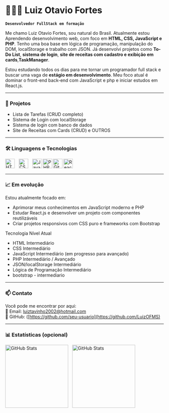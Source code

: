 # 👨🏻‍💻 Luiz Otavio Fortes

**`Desenvolvedor FullStack em formação`**

Me chamo Luiz Otavio Fortes, sou natural do Brasil. Atualmente estou Aprendendo desenvolvimento web, com foco em **HTML, CSS, JavaScript e PHP**. Tenho uma boa base em lógica de programação, manipulação do DOM, localStorage e trabalho com JSON. Já desenvolvi projetos como **To-Do List**, **sistema de login**, **site de receitas com cadastro e exibição em cards**,**TaskManager**.

Estou estudando todos os dias para me tornar um programador full stack e buscar uma vaga de **estágio em desenvolvimento**. Meu foco atual é dominar o front-end back-end com JavaScript e php e iniciar estudos em React.js.

---

### 🚀 Projetos

- Lista de Tarefas (CRUD completo)
- Sistema de Login com localStorage
- Sístema de login com banco de dados
- Site de Receitas com Cards (CRUD)
e OUTROS
---

### 🛠️ Linguagens e Tecnologias

<img 
    align="left" 
    alt="HTML"
    title="HTML" 
    width="30px" 
    style="padding-right: 10px;" 
    src="https://cdn.jsdelivr.net/gh/devicons/devicon@latest/icons/html5/html5-original.svg" 
/>
<img 
    align="left" 
    alt="CSS" 
    title="CSS"
    width="30px" 
    style="padding-right: 10px;" 
    src="https://cdn.jsdelivr.net/gh/devicons/devicon@latest/icons/css3/css3-original.svg" 
/>
<img 
    align="left" 
    alt="JavaScript" 
    title="JavaScript"
    width="30px" 
    style="padding-right: 10 px;" 
    src="https://cdn.jsdelivr.net/gh/devicons/devicon@latest/icons/javascript/javascript-original.svg" 
/>
<img 
    align="left" 
    alt="PHP" 
    title="PHP"
    width="30px" 
    style="padding-right: 10 px;" 
    src="https://cdn.jsdelivr.net/gh/devicons/devicon@latest/icons/php/php-original.svg" 
/>
<img 
    align="left" 
    alt="Git" 
    title="Git"
    width="30px" 
    style="padding-right: 10 px;" 
    src="https://cdn.jsdelivr.net/gh/devicons/devicon@latest/icons/git/git-original.svg" 
/>


<img 
    align="left" 
    alt="React" 
    title="React (em estudo)" 
    width="30px" 
    style="padding-right: 10 px;" 
    src="https://cdn.jsdelivr.net/gh/devicons/devicon@latest/icons/react/react-original.svg" 
/>

<br/>
<br/>

---

### 📈 Em evolução

Estou atualmente focado em:
- Aprimorar meus conhecimentos em JavaScript moderno e PHP
- Estudar React.js e desenvolver um projeto com componentes reutilizáveis
- Criar projetos responsivos com CSS puro e frameworks com Bootstrap

Tecnologia	Nível Atual
- HTML	Intermediário
- CSS Intermediário
- JavaScript	Intermediário (em progresso para avançado)
- PHP	Intermediário / Avançado 
- JSON/localStorage	Intermediário
- Lógica de Programação	Intermediário
- bootstrap - intermediario
---

### 📫 Contato

Você pode me encontrar por aqui:  
📧 Email: luiztavinho2002@hotmail.com  
💼 GitHub: ([https://github.com/seu-usuario](https://github.com/LuizOFMS)  

---

### 📊 Estatísticas (opcional)

<p>
  <img 
    align="left" 
    alt="GitHub Stats" 
    height="200" 
    style="padding-right: 10px;" 
    src="https://github-readme-stats.vercel.app/api?username=LuizOFMS&show_icons=true&theme=tokyonight&include_all_commits=true&locale=pt-br" 
  />

<img 
      align="left" 
      alt="GitHub Stats" 
      height="200" 
      src="https://github-readme-stats.vercel.app/api/top-langs/?username=LuizOFMS&theme=tokyonight&layout=compact&custom_title=Tecnologias&langs_count=9" 
  />
</p>

